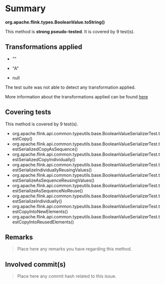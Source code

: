 # Summary
**org.apache.flink.types.BooleanValue.toString()**

This method is **strong pseudo-tested**.
It is covered by 9 test(s). 


## Transformations applied

- &quot;&quot;

- &quot;A&quot;

- null


The test suite was not able to detect any transformation applied.

More information about the transformations applied can be found [here](https://github.com/STAMP-project/pitest-descartes)

## Covering tests
This method is covered by 9 test(s).
* org.apache.flink.api.common.typeutils.base.BooleanValueSerializerTest.testCopy()
* org.apache.flink.api.common.typeutils.base.BooleanValueSerializerTest.testSerializedCopyAsSequence()
* org.apache.flink.api.common.typeutils.base.BooleanValueSerializerTest.testSerializedCopyIndividually()
* org.apache.flink.api.common.typeutils.base.BooleanValueSerializerTest.testSerializeIndividuallyReusingValues()
* org.apache.flink.api.common.typeutils.base.BooleanValueSerializerTest.testSerializeAsSequenceReusingValues()
* org.apache.flink.api.common.typeutils.base.BooleanValueSerializerTest.testSerializeAsSequenceNoReuse()
* org.apache.flink.api.common.typeutils.base.BooleanValueSerializerTest.testSerializeIndividually()
* org.apache.flink.api.common.typeutils.base.BooleanValueSerializerTest.testCopyIntoNewElements()
* org.apache.flink.api.common.typeutils.base.BooleanValueSerializerTest.testCopyIntoReusedElements()


## Remarks
> Place here any remarks you have regarding this method.

## Involved commit(s)

> Place here any commit hash related to this issue.
